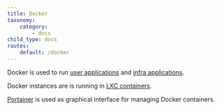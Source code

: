 ```yaml
---
title: Docker
taxonomy:
    category:
        - docs
child_type: docs
routes:
    default: /docker
---
```


Docker is used to run [user applications](/user-applications) and [infra applications](/infra-applications).

Docker instances are is running in [LXC containers](/lxc).

[Portainer](/portainer) is used as graphical interface for managing Docker containers.